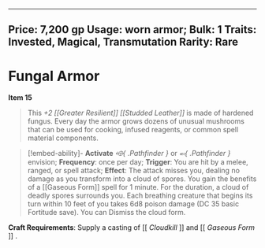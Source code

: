 
---
Price: 7,200 gp
Usage: worn armor;
Bulk: 1
Traits: Invested, Magical, Transmutation
Rarity: Rare
---

# Fungal Armor

**Item 15**

> This *+2 [[Greater Resilient]]  [[Studded Leather]]* is made of hardened fungus. Every day the armor grows dozens of unusual mushrooms that can be used for cooking, infused reagents, or common spell material components.

> [!embed-ability]- **Activate**
> *⬲{ .Pathfinder }* or *⬻{ .Pathfinder }* envision;
> **Frequency**: once per day;
> **Trigger**: You are hit by a melee, ranged, or spell attack;
> **Effect**: The attack misses you, dealing no damage as you transform into a cloud of spores. You gain the benefits of a [[Gaseous Form]] spell for 1 minute. For the duration, a cloud of deadly spores surrounds you. Each breathing creature that begins its turn within 10 feet of you takes 6d8 poison damage (DC 35 basic Fortitude save). You can Dismiss the cloud form.


**Craft Requirements**: Supply a casting of [[ *Cloudkill* ]] and [[ *Gaseous Form* ]] .

